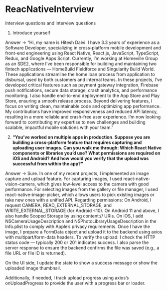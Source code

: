 # ReacNativeInterview
Interview questions and interview questions
1. Introduce yourself

  Answer -> “Hi, my name is Hitesh Dalvi. I have 3.3 years of experience as a Software Developer, specializing in cross-platform mobile development and front-end engineering using React Native, React.js, JavaScript, TypeScript, Redux, and Google Apps Script.
  Currently, I’m working at Homeville Group as an SDE2, where I’ve been responsible for building and maintaining two fintech applications — HomeBuild Fieldforce and Singularity Build World. These applications streamline the home loan process from application to disbursal, used by both customers and internal teams.
  In these projects, I’ve developed critical features such as payment gateway integration, Firebase push notifications, secure data storage, crash analytics, and performance monitoring. I also handle end-to-end deployment to the App Store and Play Store, ensuring a smooth release process.
  Beyond delivering features, I focus on writing clean, maintainable code and optimizing app performance. My contributions have improved responsiveness and reduced API latency, resulting in a more reliable and crash-free user experience.
  I’m now looking forward to contributing my expertise to new challenges and building scalable, impactful mobile solutions with your team.”

2. **“You’ve worked on multiple apps in production. Suppose you are building a cross-platform feature that requires capturing and uploading user images.
  Can you walk me through:
  Which React Native components or libraries you’d use?
  What permissions are required on iOS and Android?
  And how would you verify that the upload was successful from within the app?”**

  Answer -> Sure. In one of my recent projects, I implemented an image capture and upload feature.
  For capturing images, I used react-native-vision-camera, which gives low-level access to the camera with good performance.
  For selecting images from the gallery or file manager, I used react-native-image-picker, which allows users to pick existing images or take new ones with a unified API.
  Regarding permissions:
  On Android, I request CAMERA, READ_EXTERNAL_STORAGE, and WRITE_EXTERNAL_STORAGE (for Android <10). On Android 11 and above, I also handle Scoped Storage by using content:// URIs.
  On iOS, I add NSCameraUsageDescription and NSPhotoLibraryUsageDescription in the Info.plist to comply with Apple’s privacy requirements.
  Once I have the image, I prepare a FormData object and upload it to the backend using axios with multipart/form-data headers.
  To verify the upload:
  I check the HTTP status code — typically 200 or 201 indicates success.
  I also parse the server response to ensure the backend confirms the file was saved (e.g., a file URL or file ID is returned).

On the UI side, I update the state to show a success message or show the uploaded image thumbnail.

Additionally, if needed, I track upload progress using axios’s onUploadProgress to provide the user with a progress bar or loader.

